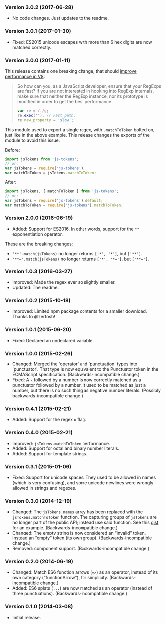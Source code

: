 ### Version 3.0.2 (2017-06-28)

- No code changes. Just updates to the readme.

### Version 3.0.1 (2017-01-30)

- Fixed: ES2015 unicode escapes with more than 6 hex digits are now matched
  correctly.

### Version 3.0.0 (2017-01-11)

This release contains one breaking change, that should [improve performance in
V8][v8-perf]:

> So how can you, as a JavaScript developer, ensure that your RegExps are fast?
> If you are not interested in hooking into RegExp internals, make sure that
> neither the RegExp instance, nor its prototype is modified in order to get the
> best performance:
>
> ```js
> var re = /./g;
> re.exec(''); // Fast path.
> re.new_property = 'slow';
> ```

This module used to export a single regex, with `.matchToToken` bolted
on, just like in the above example. This release changes the exports of
the module to avoid this issue.

Before:

```js
import jsTokens from 'js-tokens';
// or:
var jsTokens = require('js-tokens');
var matchToToken = jsTokens.matchToToken;
```

After:

```js
import jsTokens, { matchToToken } from 'js-tokens';
// or:
var jsTokens = require('js-tokens').default;
var matchToToken = require('js-tokens').matchToToken;
```

[v8-perf]: http://v8project.blogspot.se/2017/01/speeding-up-v8-regular-expressions.html

### Version 2.0.0 (2016-06-19)

- Added: Support for ES2016. In other words, support for the `**` exponentiation
  operator.

These are the breaking changes:

- `'**'.match(jsTokens)` no longer returns `['*', '*']`, but `['**']`.
- `'**='.match(jsTokens)` no longer returns `['*', '*=']`, but `['**=']`.

### Version 1.0.3 (2016-03-27)

- Improved: Made the regex ever so slightly smaller.
- Updated: The readme.

### Version 1.0.2 (2015-10-18)

- Improved: Limited npm package contents for a smaller download. Thanks to
  @zertosh!

### Version 1.0.1 (2015-06-20)

- Fixed: Declared an undeclared variable.

### Version 1.0.0 (2015-02-26)

- Changed: Merged the 'operator' and 'punctuation' types into 'punctuator'. That
  type is now equivalent to the Punctuator token in the ECMAScript
  specification. (Backwards-incompatible change.)
- Fixed: A `-` followed by a number is now correctly matched as a punctuator
  followed by a number. It used to be matched as just a number, but there is no
  such thing as negative number literals. (Possibly backwards-incompatible
  change.)

### Version 0.4.1 (2015-02-21)

- Added: Support for the regex `u` flag.

### Version 0.4.0 (2015-02-21)

- Improved: `jsTokens.matchToToken` performance.
- Added: Support for octal and binary number literals.
- Added: Support for template strings.

### Version 0.3.1 (2015-01-06)

- Fixed: Support for unicode spaces. They used to be allowed in names (which is
  very confusing), and some unicode newlines were wrongly allowed in strings and
  regexes.

### Version 0.3.0 (2014-12-19)

- Changed: The `jsTokens.names` array has been replaced with the
  `jsTokens.matchToToken` function. The capturing groups of `jsTokens` are no
  longer part of the public API; instead use said function. See this [gist] for
  an example. (Backwards-incompatible change.)
- Changed: The empty string is now considered an “invalid” token, instead an
  “empty” token (its own group). (Backwards-incompatible change.)
- Removed: component support. (Backwards-incompatible change.)

[gist]: https://gist.github.com/lydell/be49dbf80c382c473004

### Version 0.2.0 (2014-06-19)

- Changed: Match ES6 function arrows (`=>`) as an operator, instead of its own
  category (“functionArrow”), for simplicity. (Backwards-incompatible change.)
- Added: ES6 splats (`...`) are now matched as an operator (instead of three
  punctuations). (Backwards-incompatible change.)

### Version 0.1.0 (2014-03-08)

- Initial release.
